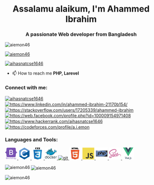  <h1 align="center">Assalamu alaikum, I'm Ahammed Ibrahim</h1>
<h3 align="center">A passionate Web developer from Bangladesh</h3>

<p align="left"> <img src="https://komarev.com/ghpvc/?username=aiemon46&label=Profile%20views&color=0e75b6&style=flat" alt="aiemon46" /> </p>

<p align="left"> <a href="https://github.com/ryo-ma/github-profile-trophy"><img src="https://github-profile-trophy.vercel.app/?username=aiemon46" alt="aiemon46" /></a> </p>

<p align="left"> <a href="https://twitter.com/aihasnatcse1646" target="blank"><img src="https://img.shields.io/twitter/follow/aihasnatcse1646?logo=twitter&style=for-the-badge" alt="aihasnatcse1646" /></a> </p>

- 📫 How to reach me **PHP, Larevel**

<h3 align="left">Connect with me:</h3>
<p align="left">
<a href="https://twitter.com/aihasnatcse1646" target="blank"><img align="center" src="https://raw.githubusercontent.com/rahuldkjain/github-profile-readme-generator/master/src/images/icons/Social/twitter.svg" alt="aihasnatcse1646" height="30" width="40" /></a>
<a href="https://linkedin.com/in/https://www.linkedin.com/in/ahammed-ibrahim-21170b154/" target="blank"><img align="center" src="https://raw.githubusercontent.com/rahuldkjain/github-profile-readme-generator/master/src/images/icons/Social/linked-in-alt.svg" alt="https://www.linkedin.com/in/ahammed-ibrahim-21170b154/" height="30" width="40" /></a>
<a href="https://stackoverflow.com/users/https://stackoverflow.com/users/17205339/ahammed-ibrahim" target="blank"><img align="center" src="https://raw.githubusercontent.com/rahuldkjain/github-profile-readme-generator/master/src/images/icons/Social/stack-overflow.svg" alt="https://stackoverflow.com/users/17205339/ahammed-ibrahim" height="30" width="40" /></a>
<a href="https://fb.com/https://web.facebook.com/profile.php?id=100009154971408" target="blank"><img align="center" src="https://raw.githubusercontent.com/rahuldkjain/github-profile-readme-generator/master/src/images/icons/Social/facebook.svg" alt="https://web.facebook.com/profile.php?id=100009154971408" height="30" width="40" /></a>
<a href="https://www.hackerrank.com/https://www.hackerrank.com/aihasnatcse1646" target="blank"><img align="center" src="https://raw.githubusercontent.com/rahuldkjain/github-profile-readme-generator/master/src/images/icons/Social/hackerrank.svg" alt="https://www.hackerrank.com/aihasnatcse1646" height="30" width="40" /></a>
<a href="https://codeforces.com/profile/https://codeforces.com/profile/a.i.emon" target="blank"><img align="center" src="https://raw.githubusercontent.com/rahuldkjain/github-profile-readme-generator/master/src/images/icons/Social/codeforces.svg" alt="https://codeforces.com/profile/a.i.emon" height="30" width="40" /></a>
</p>

<h3 align="left">Languages and Tools:</h3>
<p align="left"> <a href="https://getbootstrap.com" target="_blank" rel="noreferrer"> <img src="https://raw.githubusercontent.com/devicons/devicon/master/icons/bootstrap/bootstrap-plain-wordmark.svg" alt="bootstrap" width="40" height="40"/> </a> <a href="https://www.cprogramming.com/" target="_blank" rel="noreferrer"> <img src="https://raw.githubusercontent.com/devicons/devicon/master/icons/c/c-original.svg" alt="c" width="40" height="40"/> </a> <a href="https://www.w3schools.com/css/" target="_blank" rel="noreferrer"> <img src="https://raw.githubusercontent.com/devicons/devicon/master/icons/css3/css3-original-wordmark.svg" alt="css3" width="40" height="40"/> </a> <a href="https://www.docker.com/" target="_blank" rel="noreferrer"> <img src="https://raw.githubusercontent.com/devicons/devicon/master/icons/docker/docker-original-wordmark.svg" alt="docker" width="40" height="40"/> </a> <a href="https://git-scm.com/" target="_blank" rel="noreferrer"> <img src="https://www.vectorlogo.zone/logos/git-scm/git-scm-icon.svg" alt="git" width="40" height="40"/> </a> <a href="https://www.w3.org/html/" target="_blank" rel="noreferrer"> <img src="https://raw.githubusercontent.com/devicons/devicon/master/icons/html5/html5-original-wordmark.svg" alt="html5" width="40" height="40"/> </a> <a href="https://developer.mozilla.org/en-US/docs/Web/JavaScript" target="_blank" rel="noreferrer"> <img src="https://raw.githubusercontent.com/devicons/devicon/master/icons/javascript/javascript-original.svg" alt="javascript" width="40" height="40"/> </a> <a href="https://www.php.net" target="_blank" rel="noreferrer"> <img src="https://raw.githubusercontent.com/devicons/devicon/master/icons/php/php-original.svg" alt="php" width="40" height="40"/> </a> <a href="https://sass-lang.com" target="_blank" rel="noreferrer"> <img src="https://raw.githubusercontent.com/devicons/devicon/master/icons/sass/sass-original.svg" alt="sass" width="40" height="40"/> </a> <a href="https://vuejs.org/" target="_blank" rel="noreferrer"> <img src="https://raw.githubusercontent.com/devicons/devicon/master/icons/vuejs/vuejs-original-wordmark.svg" alt="vuejs" width="40" height="40"/> </a> </p>

<p><img align="left" src="https://github-readme-stats.vercel.app/api/top-langs?username=aiemon46&show_icons=true&locale=en&layout=compact" alt="aiemon46" /></p>

<p>&nbsp;<img align="center" src="https://github-readme-stats.vercel.app/api?username=aiemon46&show_icons=true&locale=en" alt="aiemon46" /></p>

<p><img align="center" src="https://github-readme-streak-stats.herokuapp.com/?user=aiemon46&" alt="aiemon46" /></p>

